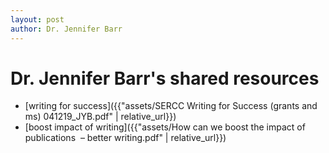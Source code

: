 ```yaml
---
layout: post
author: Dr. Jennifer Barr
---
```


# Dr. Jennifer Barr's shared resources

- [writing for success]({{"assets/SERCC Writing for Success (grants and ms) 041219_JYB.pdf" | relative_url}})
- [boost impact of writing]({{"assets/How can we boost the impact of publications  – better writing.pdf" | relative_url}})
